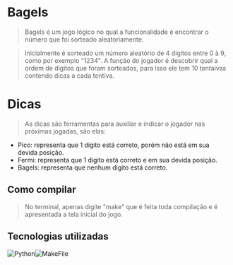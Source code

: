 # Bagels
> Bagels é um jogo lógico no qual a funcionalidade é encontrar o número que foi sorteado aleatoriamente. 

>Inicialmente é sorteado um número aleatório de 4 digitos entre 0 à 9, como por exemplo "1234". A função do jogador é descobrir qual a ordem de digitos que foram sorteados, para isso ele tem 10 tentaivas contendo dicas a cada tentiva.

# Dicas
> As dicas são ferramentas para auxiliar e indicar o jogador nas próximas jogadas, são elas:
 - Pico: representa que 1 digito está correto, porém não está em sua devida posição.
 - Fermi: representa que 1 digito está correto e em sua devida posição. 
 - Bagels: representa que nenhum digito está correto.

## Como compilar
>No terminal, apenas digite "make" que é feita toda compilação e é apresentada a tela inicial do jogo.

## Tecnologias utilizadas
![Python](https://img.shields.io/badge/Python-14354C?style=for-the-badge&logo=python&logoColor=white)![MakeFile](https://img.shields.io/badge/makefile-00000F?style=for-the-badge&logo=makefile&logoColor=white)

